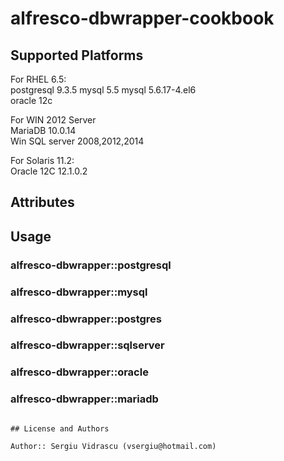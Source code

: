 # alfresco-dbwrapper-cookbook

## Supported Platforms

For RHEL 6.5:    
postgresql 9.3.5
mysql 5.5
mysql 5.6.17-4.el6     
oracle 12c
      
For WIN 2012 Server    
MariaDB 10.0.14     
Win SQL server 2008,2012,2014     
     
For Solaris 11.2:     
Oracle 12C 12.1.0.2    
      

## Attributes

## Usage

### alfresco-dbwrapper::postgresql      
### alfresco-dbwrapper::mysql    
### alfresco-dbwrapper::postgres        
### alfresco-dbwrapper::sqlserver        
### alfresco-dbwrapper::oracle
### alfresco-dbwrapper::mariadb              
       
```

## License and Authors

Author:: Sergiu Vidrascu (vsergiu@hotmail.com)
